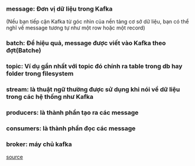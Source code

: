 ### message: Đơn vị dữ liệu trong Kafka
(Nếu bạn tiếp cận Kafka từ góc nhìn của nền tảng cơ sở dữ liệu, bạn có thể nghĩ về message tương tự như một row hoặc một record)
### batch: Để hiệu quả, message được viết vào Kafka theo đợt(Batche)
### topic: Ví dụ gần nhất với topic đó chính ra table trong db hay folder trong filesystem
### stream: là thuật ngữ thường được sử dụng khi nói về dữ liệu trong các hệ thống như Kafka
### producers: là thành phần tạo ra các message
### consumers: là thành phần đọc các message
### broker: máy chủ kafka
[source](https://viblo.asia/p/kafka-nhung-khai-niem-dau-tien-RQqKLPMNK7z)

